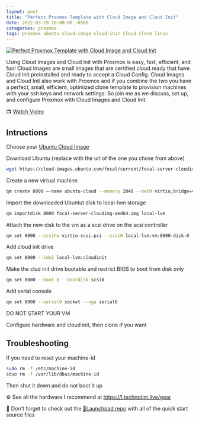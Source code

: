 ```yaml
---
layout: post
title: "Perfect Proxmox Template with Cloud Image and Cloud Init"
date: 2022-03-19 10:00:00 -0500
categories: proxmox
tags: proxmox ubuntu cloud-image cloud-init cloud clone linux
---
```


[![Perfect Proxmox Template with Cloud Image and Cloud Init](https://img.youtube.com/vi/shiIi38cJe4/0.jpg)](https://www.youtube.com/watch?v=shiIi38cJe4 "Perfect Proxmox Template with Cloud Image and Cloud Init")

Using Cloud Images and Cloud Init with Proxmox is easy, fast, efficient, and fun!  Cloud Images are small images that are certified cloud ready that have Cloud Init preinstalled and ready to accept a Cloud Config.  Cloud Images and Cloud Init also work with Proxmox and if you combine the two you have a perfect, small, efficient, optimized clone template to provision machines with your ssh keys and network settings.  So join me as we discuss, set up, and configure Proxmox with Cloud Images and Cloud Init.

📺 [Watch Video](https://www.youtube.com/watch?v=shiIi38cJe4)



## Intructions

Choose your [Ubuntu Cloud Image](https://cloud-images.ubuntu.com/)

Download Ubuntu (replace with the url of the one you chose from above)

```bash
wget https://cloud-images.ubuntu.com/focal/current/focal-server-cloudimg-amd64-disk-kvm.img
```

Create a new virtual machine

```bash
qm create 8000 –-name ubuntu-cloud --memory 2048 --net0 virtio,bridge=vmbr0
```

Import the downloaded Ubuntut disk to local-lvm storage

```bash
qm importdisk 8000 focal-server-cloudimg-amd64.img local-lvm
```

Attach the new disk to the vm as a scsi drive on the scsi controller

```bash
qm set 8000 --scsihw virtio-scsi-pci --scsi0 local-lvm:vm-8000-disk-0
```

Add cloud init drive

```bash
qm set 8000 --ide2 local-lvm:cloudinit
```

Make the clud init drive bootable and restrict BIOS to boot from disk only

```bash
qm set 8000 --boot c --bootdisk scsi0
```

Add serial console

```bash
qm set 8000 --serial0 socket --vga serial0
```

DO NOT START YOUR VM

Configure hardware and cloud init, then clone if you want

## Troubleshooting


If you need to reset your machine-id

```bash
sudo rm -f /etc/machine-id
sduo rm -f /var/lib/dbus/machine-id

```

Then shut it down and do not boot it up


⚙️ See all the hardware I recommend at <https://l.technotim.live/gear>

🚀 Don't forget to check out the [🚀Launchpad repo](https://l.technotim.live/quick-start) with all of the quick start source files
